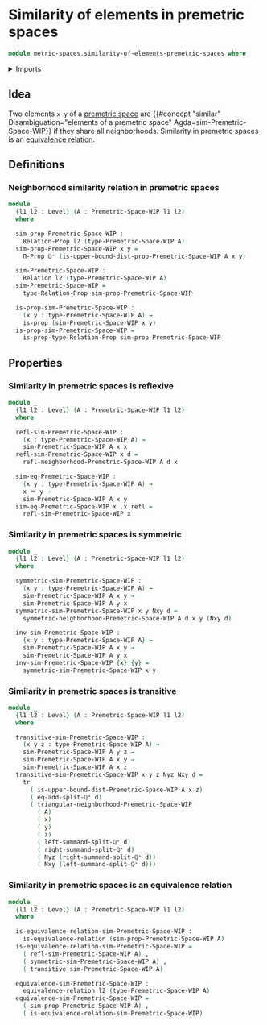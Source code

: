 # Similarity of elements in premetric spaces

```agda
module metric-spaces.similarity-of-elements-premetric-spaces where
```

<details><summary>Imports</summary>

```agda
open import elementary-number-theory.positive-rational-numbers

open import foundation.binary-relations
open import foundation.dependent-pair-types
open import foundation.equivalence-relations
open import foundation.identity-types
open import foundation.propositions
open import foundation.transport-along-identifications
open import foundation.universe-levels

open import metric-spaces.premetric-spaces-WIP
```

</details>

## Idea

Two elements `x y` of a [premetric space](metric-spaces.premetric-spaces-WIP.md)
are
{{#concept "similar" Disambiguation="elements of a premetric space" Agda=sim-Premetric-Space-WIP}}
if they share all neighborhoods. Similarity in premetric spaces is an
[equivalence relation](foundation.equivalence-relations.md).

## Definitions

### Neighborhood similarity relation in premetric spaces

```agda
module _
  {l1 l2 : Level} (A : Premetric-Space-WIP l1 l2)
  where

  sim-prop-Premetric-Space-WIP :
    Relation-Prop l2 (type-Premetric-Space-WIP A)
  sim-prop-Premetric-Space-WIP x y =
    Π-Prop ℚ⁺ (is-upper-bound-dist-prop-Premetric-Space-WIP A x y)

  sim-Premetric-Space-WIP :
    Relation l2 (type-Premetric-Space-WIP A)
  sim-Premetric-Space-WIP =
    type-Relation-Prop sim-prop-Premetric-Space-WIP

  is-prop-sim-Premetric-Space-WIP :
    (x y : type-Premetric-Space-WIP A) →
    is-prop (sim-Premetric-Space-WIP x y)
  is-prop-sim-Premetric-Space-WIP =
    is-prop-type-Relation-Prop sim-prop-Premetric-Space-WIP
```

## Properties

### Similarity in premetric spaces is reflexive

```agda
module _
  {l1 l2 : Level} (A : Premetric-Space-WIP l1 l2)
  where

  refl-sim-Premetric-Space-WIP :
    (x : type-Premetric-Space-WIP A) →
    sim-Premetric-Space-WIP A x x
  refl-sim-Premetric-Space-WIP x d =
    refl-neighborhood-Premetric-Space-WIP A d x

  sim-eq-Premetric-Space-WIP :
    (x y : type-Premetric-Space-WIP A) →
    x ＝ y →
    sim-Premetric-Space-WIP A x y
  sim-eq-Premetric-Space-WIP x .x refl =
    refl-sim-Premetric-Space-WIP x
```

### Similarity in premetric spaces is symmetric

```agda
module _
  {l1 l2 : Level} (A : Premetric-Space-WIP l1 l2)
  where

  symmetric-sim-Premetric-Space-WIP :
    (x y : type-Premetric-Space-WIP A) →
    sim-Premetric-Space-WIP A x y →
    sim-Premetric-Space-WIP A y x
  symmetric-sim-Premetric-Space-WIP x y Nxy d =
    symmetric-neighborhood-Premetric-Space-WIP A d x y (Nxy d)

  inv-sim-Premetric-Space-WIP :
    {x y : type-Premetric-Space-WIP A} →
    sim-Premetric-Space-WIP A x y →
    sim-Premetric-Space-WIP A y x
  inv-sim-Premetric-Space-WIP {x} {y} =
    symmetric-sim-Premetric-Space-WIP x y
```

### Similarity in premetric spaces is transitive

```agda
module _
  {l1 l2 : Level} (A : Premetric-Space-WIP l1 l2)
  where

  transitive-sim-Premetric-Space-WIP :
    (x y z : type-Premetric-Space-WIP A) →
    sim-Premetric-Space-WIP A y z →
    sim-Premetric-Space-WIP A x y →
    sim-Premetric-Space-WIP A x z
  transitive-sim-Premetric-Space-WIP x y z Nyz Nxy d =
    tr
      ( is-upper-bound-dist-Premetric-Space-WIP A x z)
      ( eq-add-split-ℚ⁺ d)
      ( triangular-neighborhood-Premetric-Space-WIP
        ( A)
        ( x)
        ( y)
        ( z)
        ( left-summand-split-ℚ⁺ d)
        ( right-summand-split-ℚ⁺ d)
        ( Nyz (right-summand-split-ℚ⁺ d))
        ( Nxy (left-summand-split-ℚ⁺ d)))
```

### Similarity in premetric spaces is an equivalence relation

```agda
module _
  {l1 l2 : Level} (A : Premetric-Space-WIP l1 l2)
  where

  is-equivalence-relation-sim-Premetric-Space-WIP :
    is-equivalence-relation (sim-prop-Premetric-Space-WIP A)
  is-equivalence-relation-sim-Premetric-Space-WIP =
    ( refl-sim-Premetric-Space-WIP A) ,
    ( symmetric-sim-Premetric-Space-WIP A) ,
    ( transitive-sim-Premetric-Space-WIP A)

  equivalence-sim-Premetric-Space-WIP :
    equivalence-relation l2 (type-Premetric-Space-WIP A)
  equivalence-sim-Premetric-Space-WIP =
    ( sim-prop-Premetric-Space-WIP A) ,
    ( is-equivalence-relation-sim-Premetric-Space-WIP)
```
